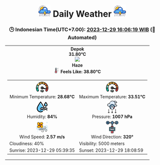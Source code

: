 # <h1 align=center><img height=40 src=images/cloud.png> Daily Weather <img height=40 src=images/cloud.png></h1>
<h3 align=center>🕒 Indonesian Time(UTC+7.00): <u>2023-12-29 16:06:19 WIB</u> (🤖Automated)</h3>

<table align=center>
<tr>
<td align=center><b>Depok</b><br><b>31.80°C</b><br><img src='https://openweathermap.org/img/w/50d.png' height='50'><br><b>Haze</b><br><img src=images/thermometer.png height=18> <b>Feels Like: 38.80°C</b></td>
</tr>
<td>
<table>
<tr>
<td align=center><img src=images/fast.png height=40><br>Minimum Temperature: <b>28.68°C</b></td>
<td align=center><img src=images/fast.png height=40><br>Maximum Temperature: <b>33.51°C</b></td>
</tr>
<tr>
<td align=center><img src=images/humidity.png height=40><br>Humidity: <b>84%</b></td>
<td align=center><img src=images/atmospheric.png height=40><br>Pressure: <b>1007 hPa</b></td>
</tr>
<tr>
<td align=center><img src=images/air-flow.png height=40><br>Wind Speed: <b>2.57 m/s</b></td>
<td align=center><img src=images/anemometer.png height=40><br>Wind Direction: <b>320°</b></td>
</tr>
<tr>
<td>Cloudiness: 40%</td>
<td>Visibility: 5000 meters</td>
</tr>
<tr>
<td>Sunrise: 2023-12-29 05:39:35</td>
<td>Sunset: 2023-12-29 18:08:59</td>
</tr>
</table>
</table>
